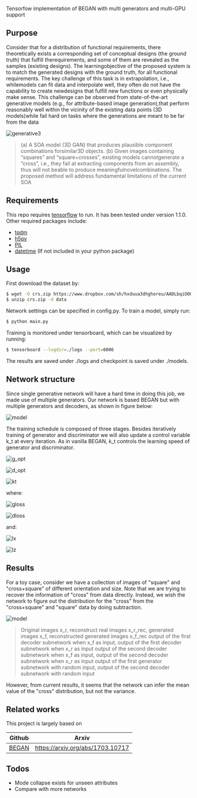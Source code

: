 Tensorfow implementation of BEGAN with multi generators and multi-GPU support


## Purpose
Consider that for a distribution of functional requirements, there theoretically exists a corresponding set of conceptual designs (the ground truth) that fulfill therequirements, and some of them are revealed as the samples (existing designs). The learningobjective of the proposed system is to match the generated designs with the ground truth, for all functional requirements. The key challenge of this task is in extrapolation, i.e., whilemodels can fit data and interpolate well, they often do not have the capability to create newdesigns that fulfill new functions or even physically make sense.  This challenge can be observed from state-of-the-art generative models (e.g., for attribute-based image generation),that  perform  reasonably  well  within  the  vicinity  of  the  existing  data  points  (3D  models)while fail hard on tasks where the generations are meant to be far from the data

![generative3](/../subnets/assets/generative3.png)
> (a) A SOA model (3D GAN) that produces plausible component combinations forsimilar3D objects.  (b) Given images containing “squares” and “square+crosses”, existing models cannotgenerate  a  “cross”,  i.e.,  they  fail  at  extracting  components  from  an  assembly,  thus  will  not  beable to produce meaningfulnovelcombinations.  The proposed method will address fundamental limitations of the current SOA

## Requirements

This repo requires [tensorflow](https://tensorflow.org/) to run. It has been tested under version 1.1.0. Other required packages include:
- [tqdm](https://pypi.python.org/pypi/tqdm)
- [h5py](http://www.h5py.org/)
- [PIL](http://www.pythonware.com/products/pil/)
- [datetime](https://stackoverflow.com/questions/20849517/no-datetime-module-in-python-how-to-install-via-easy-install)
(If not included in your python package)

## Usage
First download the dataset by:
```sh
$ wget -O crs.zip https://www.dropbox.com/sh/hxduua3dhghoreu/AADLbqiOOQjxHtEBoTlk1DZja?dl=1
$ unzip crs.zip -d data
```
Network settings can be specified in config.py. To train a model, simply run:
```sh
$ python main.py
```
Training is monitored under tensorboard, which can be visualized by running:
```sh
$ tensorboard --logdir=./logs --port=6006
```
The results are saved under ./logs and checkpoint is saved under ./models.

## Network structure

Since single generative network will have a hard time in doing this job, we made use of multiple generators.
Our network is based BEGAN but with multiple generators and decoders, as shown in figure below:

![model](/../subnets/assets/model.png)

The training schedule is composed of three stages.
Besides iteratively training of generator and discriminator we will also update a control variable k_t at every iteration.
As in vanilla BEGAN, k_t controls the learning speed of generator and discriminator.

![g_opt](http://latex.codecogs.com/gif.latex?\theta_G=\min{L_G})

![d_opt](http://latex.codecogs.com/gif.latex?\theta_E,\theta_D=\min(L_D-k_tL_G))

![kt](http://latex.codecogs.com/gif.latex?k_{t+1}=k_t+\lambda_k\Big({\gamma}L_D-L_G\Big))

where:

![gloss]( http://latex.codecogs.com/gif.latex?L_G=L_{rec}(x_f)+L_z(dz_f))

![dloss](http://latex.codecogs.com/gif.latex?L_D=L_{rec}(x_r)&plus;L_z(dz_r))

and:

![lx](http://latex.codecogs.com/gif.latex?L_{rec}=||x-x_{rec}||_2)

![lz](http://latex.codecogs.com/gif.latex?L_z=||z-dz||_2)

## Results

For a toy case, consider we have a collection of images of "square" and "cross+square" of different orientation and size.
Note that we are trying to recover the information of "cross" from data directly.
Instead, we wish the network to figure out the distribution for the "cross"  from the "cross+square" and "square" data by doing subtraction.

![model](/../subnets/assets/itr44500.png)

> Original images x_r, reconstruct real images x_r_rec, generated images x_f, reconstructed generated images x_f_rec
> output of the first decoder subnetwork when x_f as input, output of the first decoder subnetwork when x_r as input
> output of the second decoder subnetwork when x_f as input, output of the second decoder subnetwork when x_r as input
> output of the first generator subnetwork with random input, output of the second decoder subnetwork with random input

However, from current results, it seems that the network can infer the mean value of the "cross" distribution, but not the variance.



## Related works

This project is largely based on

| Github | Arxiv |
| ------ | ------ |
| [BEGAN](https://github.com/hope-yao/BEGAN-tensorflow) | https://arxiv.org/abs/1703.10717 |



## Todos

 - Mode collapse exists for unseen attributes
 - Compare with more networks


